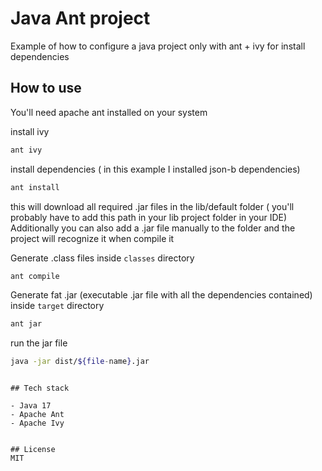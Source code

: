 # Java Ant project

Example of how to configure a java project only with ant + ivy for install dependencies

## How to use

You'll need apache ant installed on your system

install ivy
``` sh
ant ivy
```

install dependencies ( in this example I installed json-b dependencies)
``` sh
ant install
```
this will download all required .jar files in the lib/default folder 
( you'll probably have to add this path in your lib project folder in your IDE)
Additionally you can also add a .jar file manually to the folder and the project will recognize it when compile it

Generate .class files inside `classes` directory
``` sh
ant compile
```

Generate fat .jar (executable .jar file with all the dependencies contained) inside `target` directory
``` sh
ant jar
```

run the jar file
``` sh
java -jar dist/${file-name}.jar
```
```

## Tech stack

- Java 17
- Apache Ant
- Apache Ivy


## License
MIT
